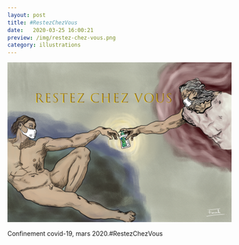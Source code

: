 ```yaml
---
layout: post
title: #RestezChezVous 
date:   2020-03-25 16:00:21
preview: /img/restez-chez-vous.png
category: illustrations
---
```


![RestezChezVous](/img/restez-chez-vous.png) 


Confinement covid-19, mars 2020.#RestezChezVous


